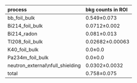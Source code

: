 | **process**                        | **bkg counts in ROI** |
|:-----------------------------------|:----------------------|
| bb\_foil\_bulk                     | 0.549±0.073           |
| Bi214\_foil\_bulk                  | 0.0712±0.002          |
| Bi214\_radon                       | 0.081±0.013           |
| Tl208\_foil\_bulk                  | 0.02682±0.00063       |
| K40\_foil\_bulk                    | 0.0±0.0               |
| Pa234m\_foil\_bulk                 | 0.0±0.0               |
| neutron\_external\nfull\_shielding | 0.0302±0.0032         |
| total                              | 0.758±0.075           |
